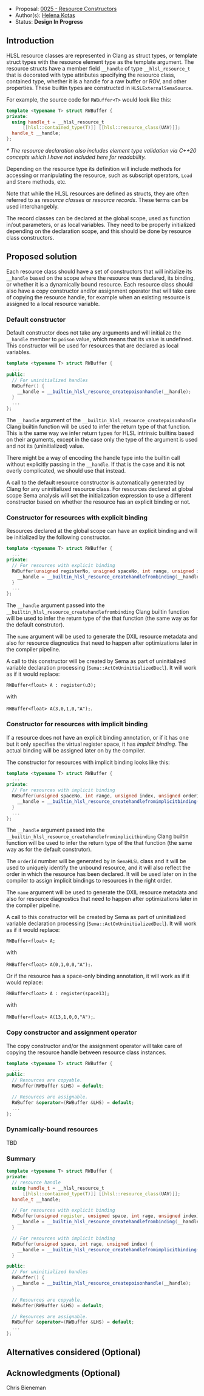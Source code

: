 * Proposal: [0025 - Resource Constructors](0025-resource-constructors.md)
* Author(s): [Helena Kotas](https://github.com/hekota)
* Status: **Design In Progress**

## Introduction

HLSL resource classes are represented in Clang as struct types, or template
struct types with the resource element type as the template argument. The
resource structs have a member field `__handle` of type `__hlsl_resource_t` that
is decorated with type attributes specifying the resource class, contained type,
whether it is a handle for a raw buffer or ROV, and other properties. These
builtin types are constructed in `HLSLExternalSemaSource`.

For example, the source code for `RWBuffer<T>` would look like this:

```c++
template <typename T> struct RWBuffer {
private:
  using handle_t = __hlsl_resource_t
      [[hlsl::contained_type(T)]] [[hlsl::resource_class(UAV)]];
  handle_t __handle;
};
```
_* The resource declaration also includes element type validation via C++20
concepts which I have not included here for readability._

Depending on the resource type its definition will include methods for accessing
or manipulating the resource, such as subscript operators, `Load` and `Store`
methods, etc.

Note that while the HLSL resources are defined as structs, they are often
referred to as _resource classes_ or _resource records_. These terms can be used
interchangebly.

The record classes can be declared at the global scope, used as function in/out
parameters, or as local variables. They need to be properly initialized
depending on the declaration scope, and this should be done by resource class
constructors.

## Proposed solution

Each resource class should have a set of constructors that will initialize its
`__handle` based on the scope where the resource was declared, its binding, or
whether it is a dynamically bound resource. Each resource class should also have
a copy constructor and/or assignment operator that will take care of copying the
resource handle, for example when an existing resource is assigned to a local
resource variable.

### Default constructor

Default constructor does not take any arguments and will initialize the
`__handle` member to `poison` value, which means that its value is undefined.
This constructor will be used for resources that are declared as local
variables.

```c++
template <typename T> struct RWBuffer {
  ...
public:
  // For uninitialized handles
  RWBuffer() {
    __handle = __builtin_hlsl_resource_createpoisonhandle(__handle);
  }
  ...
};
```

The `__handle` argument of the `__builtin_hlsl_resource_createpoisonhandle` Clang
builtin function will be used to infer the return type of that function. This is
the same way we infer return types for HLSL intrinsic builtins based on their
arguments, except in the case only the type of the argument is used and not its
(uninitialized) value.

There might be a way of encoding the handle type into the
builtin call without explicitly passing in the `__handle`. If that is the case
and it is not overly complicated, we should use that instead.

A call to the default resource constructor is automatically generated by Clang
for any uninitialized resource class. For resources declared at global scope
Sema analysis will set the initialization expression to use a different
constructor based on whether the resource has an explicit binding or not.

### Constructor for resources with explicit binding

Resources declared at the global scope can have an explicit binding and will be
initialized by the following constructor.

```c++
template <typename T> struct RWBuffer {
  ...
private:
  // For resources with explicit binding
  RWBuffer(unsigned registerNo, unsigned spaceNo, int range, unsigned index, const char *name) {
    __handle = __builtin_hlsl_resource_createhandlefrombinding(__handle, registerNo, spaceNo, range, index, name);
  }
  ...
};
```

The `__handle` argument passed into the
`__builtin_hlsl_resource_createhandlefrombinding` Clang builtin function will be used
to infer the return type of the that function (the same way as for the default
construtor).

The `name` argument will be used to generate the DXIL resource metadata and also
for resource diagnostics that need to happen after optimizations later in the
compiler pipeline.

A call to this constructor will be created by Sema as part of uninitialized
variable declaration processing (`Sema::ActOnUninitializedDecl`). It will
work as if it would replace:

`RWBuffer<float> A : register(u3);`

with

`RWBuffer<float> A(3,0,1,0,"A");`.

### Constructor for resources with implicit binding

If a resource does not have an explicit binding annotation, or if it has one but
it only specifies the virtual register space, it has _implicit binding_. The
actual binding will be assigned later on by the compiler.

The constructor for resources with implicit binding looks like this:

```c++
template <typename T> struct RWBuffer {
  ...
private:
  // For resources with implicit binding
  RWBuffer(unsigned spaceNo, int range, unsigned index, unsigned orderId, const char *name) {
    __handle = __builtin_hlsl_resource_createhandlefromimplicitbinding(__handle, spaceNo, range, index, orderId, name);
  }
  ...
};
```

The `__handle` argument passed into the
`__builtin_hlsl_resource_createhandlefromimplicitbinding` Clang builtin function
will be used to infer the return type of the that function (the same way as for
the default construtor).

The `orderId` number will be generated by in `SemaHLSL` class and it will be
used to uniquely identify the unbound resource, and it will also reflect the
order in which the resource has been declared. It will be used later on in the
compiler to assign implicit bindings to resources in the right order.

The `name` argument will be used to generate the DXIL resource metadata and also
for resource diagnostics that need to happen after optimizations later in the
compiler pipeline.

A call to this constructor will be created by Sema as part of uninitialized
variable declaration processing (`Sema::ActOnUninitializedDecl`). It will
work as if it would replace:

`RWBuffer<float> A;`

with

`RWBuffer<float> A(0,1,0,0,"A");`.

Or if the resource has a space-only binding annotation, it will work as if it
would replace:

`RWBuffer<float> A : register(space13);`

with

`RWBuffer<float> A(13,1,0,0,"A");`.

### Copy constructor and assignment operator

The copy constructor and/or the assignment operator will take care of copying the
resource handle between resource class instances.

```c++
template <typename T> struct RWBuffer {
  ...
public:
  // Resources are copyable.
  RWBuffer(RWBuffer &LHS) = default;

  // Resources are assignable.
  RWBuffer &operator=(RWBuffer &LHS) = default;
  ...
};
```

### Dynamically-bound resources

TBD

### Summary

```c++
template <typename T> struct RWBuffer {
private:
  // resource handle
  using handle_t = __hlsl_resource_t
      [[hlsl::contained_type(T)]] [[hlsl::resource_class(UAV)]];
  handle_t __handle;

  // For resources with explicit binding
  RWBuffer(unsigned register, unsigned space, int rage, unsigned index) {
    __handle = __builtin_hlsl_resource_createhandlefrombinding(__handle, register, space, range, index);
  }

  // For resources with implicit binding
  RWBuffer(unsigned space, int rage, unsigned index) {
    __handle = __builtin_hlsl_resource_createhandlefromimplicitbinding(__handle, space, range, index);
  }

public:
  // For uninitialized handles
  RWBuffer() {
    __handle = __builtin_hlsl_resource_createpoisonhandle(__handle);
  }

  // Resources are copyable.
  RWBuffer(RWBuffer &LHS) = default;

  // Resources are assignable.
  RWBuffer &operator=(RWBuffer &LHS) = default;
  ...
};
```

## Alternatives considered (Optional)

## Acknowledgments (Optional)

Chris Bieneman

<!-- {% endraw %} -->
